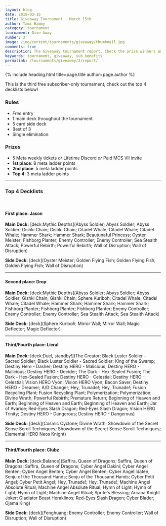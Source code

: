 ```yaml
---
layout: blog
date: 2018-03-16
title: Giveaway Tournament - March 15th
author: Yami Hammy
category: tournament
tournament: Give Away
number: 3
image: /img/content/tournaments/giveaway/thumbnail.jpg
comments: true
description: The Giveaway tournament report. Check the prize winners and their decks here!
keywords: tournament, giveaway, sub benefits
permalink: /tournaments/giveaway/3/report/
---
```


{% include heading.html title=page.title author=page.author %}

This is the third free subscriber-only tournament, check out the top 4 decklists below! 

### Rules
* *Free* entry
* 1 main deck throughout the tournament
* 5 card side deck 
* Best of 3
* Single elimination

### Prizes
* 5 Meta weekly tickets *or* Lifetime Discord *or* Paid MCS VII invite
* **1st place**: 8 meta ladder points
* **2nd place**: 5 meta ladder points
* **Top 4**: 3 meta ladder points

---

### Top 4 Decklists

<br>

#### First place: Jason

**Main Deck:**
[deck:Mythic Depths](Abyss Soldier; Abyss Soldier; Abyss Soldier; Gishki Chain; Gishki Chain; Citadel Whale; Citadel Whale; Citadel Whale; Hammer Shark; Hammer Shark; Beautunaful Princess; Oyster Meister; Fishborg Planter; Enemy Controller; Enemy Controller; Sea Stealth Attack; Powerful Rebirth; Powerful Rebirth; Wall of Disruption; Wall of Disruption)

**Side Deck:**
[deck](Oyster Meister; Golden Flying Fish; Golden Flying Fish; Golden Flying Fish; Wall of Disruption)

---

#### Second place: Drop

**Main Deck:**
[deck:Mythic Depths](Abyss Soldier; Abyss Soldier; Abyss Soldier; Gishki Chain; Gishki Chain; Sphere Kuriboh; Citadel Whale; Citadel Whale; Citadel Whale; Hammer Shark; Hammer Shark; Hammer Shark; Fishborg Planter; Fishborg Planter; Fishborg Planter; Enemy Controller; Enemy Controller; Enemy Controller; Sea Stealth Attack; Sea Stealth Attack)

**Side Deck:**
[deck](Sphere Kuriboh; Mirror Wall; Mirror Wall; Magic Deflector; Magic Deflector)

---

#### Third/Fourth place: Lieral

**Main Deck:**
[deck:Duel, standby!](The Creator; Black Luster Soldier - Sacred Soldier; Black Luster Soldier - Sacred Soldier; King of the Swamp; Destiny Hero - Dasher; Destiny HERO - Malicious; Destiny HERO - Malicious; Destiny HERO - Decider; The Dark - Hex-Sealed Fusion; The Dark - Hex-Sealed Fusion; Destiny HERO - Celestial; Destiny HERO - Celestial; Vision HERO Vyon; Vision HERO Vyon; Bacon Saver; Destiny HERO - Dreamer; A/D Changer; Hey, Trunade!; Hey, Trunade!; Fusion Recycling Plant; Fusion Recycling Plant; Polymerization; Polymerization; Divine Wrath; Powerful Rebirth; Premature Return; Beginning of Heaven and Earth; Beginning of Heaven and Earth; Beginning of Heaven and Earth; Jar of Avarice; Red-Eyes Slash Dragon; Red-Eyes Slash Dragon; Vision HERO Trinity; Destiny HERO - Dangerous; Destiny HERO - Dangerous)

**Side Deck:**
[deck](Cosmic Cyclone; Divine Wrath; Showdown of the Secret Sense Scroll Techniques; Showdown of the Secret Sense Scroll Techniques; Elemental HERO Neos Knight)

---

#### Third/Fourth place: Clubz

**Main Deck:**
[deck:Balance](Saffira, Queen of Dragons; Saffira, Queen of Dragons; Saffira, Queen of Dragons; Cyber Angel Dakini; Cyber Angel Benten; Cyber Angel Benten; Cyber Angel Benten; Cyber Angel Idaten; Senju of the Thousand Hands; Senju of the Thousand Hands; Cyber Petit Angel; Cyber Petit Angel; Hey, Trunade!; Hey, Trunade!; Machine Angel Absolute Ritual; Machine Angel Absolute Ritual; Hymn of Light; Hymn of Light; Hymn of Light; Machine Angel Ritual; Sprite's Blessing; Arcana Knight Joker; Gladiator Beast Heraklinos; Red-Eyes Slash Dragon; Cyber Blader; Ojama King)

**Side Deck:**
[deck](Fenghuang; Enemy Controller; Enemy Controller; Wall of Disruption; Wall of Disruption)